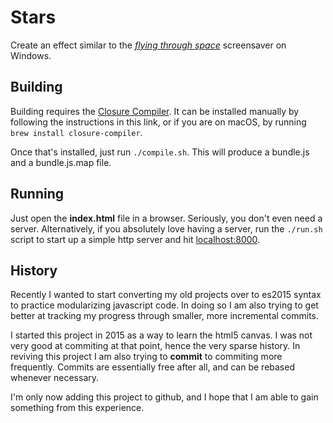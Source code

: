 # Stars

Create an effect similar to the [*flying through space*](https://youtu.be/SiSXDEIu3GI?t=2s) screensaver on Windows.

## Building

Building requires the [Closure Compiler](https://github.com/google/closure-compiler).
It can be installed manually by following the instructions in this link, or
if you are on macOS, by running `brew install closure-compiler`.

Once that's installed, just run `./compile.sh`. This will produce a bundle.js
and a bundle.js.map file.

## Running

Just open the __index.html__ file in a browser. Seriously, you don't even need a server.
Alternatively, if you absolutely love having a server, run the `./run.sh` script to start up
a simple http server and hit [localhost:8000](http://localhost:8000).

## History

Recently I wanted to start converting my old projects over to es2015 syntax
to practice modularizing javascript code. In doing so I am also trying to get better
at tracking my progress through smaller, more incremental commits.

I started this project in 2015 as a way to learn the html5 canvas. I was not very good at
commiting at that point, hence the very sparse history. In reviving this project I am also
trying to __commit__ to commiting more frequently. Commits are essentially free after all,
and can be rebased whenever necessary.

I'm only now adding this project to github, and I hope that I am able to gain something
from this experience.
